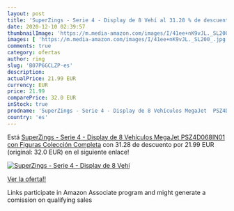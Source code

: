 ```yaml
---
layout: post
title: 'SuperZings - Serie 4 - Display de 8 Vehí al 31.28 % de descuento'
date: 2020-12-10 02:39:57
thumbnailImage: 'https://m.media-amazon.com/images/I/41ee+nK9vJL._SL200_.jpg'
images: [ 'https://m.media-amazon.com/images/I/41ee+nK9vJL._SL200_.jpg' ]
comments: true
category: ofertas
author: ring
slug: 'B07P6GCLZP-es'
description:
actualPrice: 21.99 EUR
currency: EUR
price: 21.99
comparePrice: 32.0 EUR
inStock: true
prodname: 'SuperZings - Serie 4 - Display de 8 Vehículos MegaJet  PSZ4D068IN01  con Figuras  Colección Completa'
country: 'es'
---
```


Está [SuperZings - Serie 4 - Display de 8 Vehículos MegaJet  PSZ4D068IN01  con Figuras  Colección Completa](https://www.amazon.es/dp/B07P6GCLZP/?tag=tolees-21) con 31.28 de descuento por 21.99 EUR (original: 32.0 EUR) en el siguiente enlace!

[![SuperZings - Serie 4 - Display de 8 Vehí](https://m.media-amazon.com/images/I/41ee+nK9vJL._SL200_.jpg)](https://www.amazon.es/dp/B07P6GCLZP/?tag=tolees-21)

[Ver la oferta!!](https://www.amazon.es/dp/B07P6GCLZP/?tag=tolees-21)

Links participate in Amazon Associate program and might generate a comission on qualifying sales


